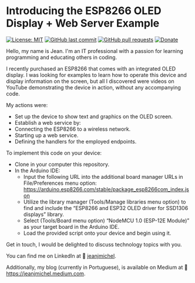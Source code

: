 # Introducing the ESP8266 OLED Display + Web Server Example

[![License: MIT](https://img.shields.io/badge/License-MIT-gren.svg)](https://opensource.org/licenses/MIT) [![GitHub last commit](https://img.shields.io/github/last-commit/jeanjmichel/ESP8266-OLED-Display-plus-webserver-example.svg?style=flat)]() [![GitHub pull requests](https://img.shields.io/github/issues-pr/jeanjmichel/ESP8266-OLED-Display-plus-webserver-example.svg?style=flat)]() [![Donate](https://img.shields.io/badge/$-support-FE342D.svg?style=flat)](https://ko-fi.com/jeanjmichel)

Hello, my name is Jean. I'm an IT professional with a passion for learning programming and educating others in coding.

I recently purchased an ESP8266 that comes with an integrated OLED display. I was looking for examples to learn how to operate this device and display information on the screen, but all I discovered were videos on YouTube demonstrating the device in action, without any accompanying code.

My actions were:

- Set up the device to show text and graphics on the OLED screen.
- Establish a web service by:
- Connecting the ESP8266 to a wireless network.
- Starting up a web service.
- Defining the handlers for the employed endpoints.

To implement this code on your device:

- Clone in your computer this repository.
- In the Arduino IDE:
    * Input the following URL into the additional board manager URLs in File/Preferences menu option: https://arduino.esp8266.com/stable/package_esp8266com_index.json
    * Utilize the library manager (Tools/Manage libraries menu option) to find and include the “ESP8266 and ESP32 OLED driver for SSD1306 displays” library.
    * Select (Tools/Board menu option) “NodeMCU 1.0 (ESP-12E Module)” as your target board in the Arduino IDE.
    * Load the provided script onto your device and begin using it.

Get in touch, I would be delighted to discuss technology topics with you.

You can find me on LinkedIn at :link: [jeanjmichel](https://www.linkedin.com/in/jeanjmichel/).

Additionally, my blog (currently in Portuguese), is available on Medium at :link: https://jeanjmichel.medium.com.
